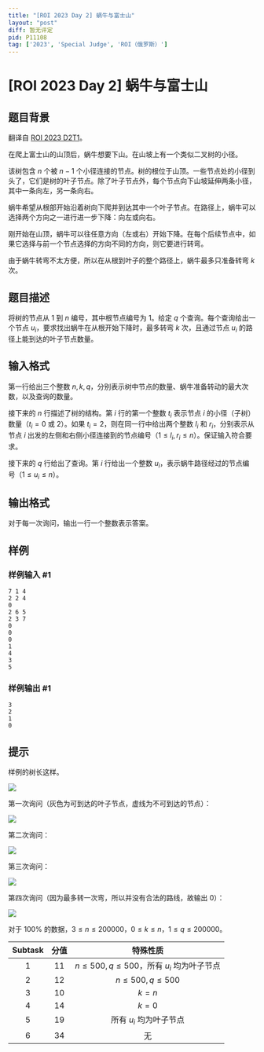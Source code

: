 ```yaml
---
title: "[ROI 2023 Day 2] 蜗牛与富士山"
layout: "post"
diff: 暂无评定
pid: P11108
tag: ['2023', 'Special Judge', 'ROI（俄罗斯）']
---
```

# [ROI 2023 Day 2] 蜗牛与富士山
## 题目背景

翻译自 [ROI 2023 D2T1](https://neerc.ifmo.ru/school/archive/2022-2023/ru-olymp-roi-2023-day2.pdf)。

在爬上富士山的山顶后，蜗牛想要下山。在山坡上有一个类似二叉树的小径。

该树包含 $n$ 个被 $n-1$ 个小径连接的节点。树的根位于山顶。一些节点处的小径到头了，它们是树的叶子节点。除了叶子节点外，每个节点向下山坡延伸两条小径，其中一条向左，另一条向右。

蜗牛希望从根部开始沿着树向下爬并到达其中一个叶子节点。在路径上，蜗牛可以选择两个方向之一进行进一步下降：向左或向右。

刚开始在山顶，蜗牛可以往任意方向（左或右）开始下降。在每个后续节点中，如果它选择与前一个节点选择的方向不同的方向，则它要进行转弯。

由于蜗牛转弯不太方便，所以在从根到叶子的整个路径上，蜗牛最多只准备转弯 $k$ 次。
## 题目描述

将树的节点从 $1$ 到 $n$ 编号，其中根节点编号为 $1$。给定 $q$ 个查询。每个查询给出一个节点 $u_i$，要求找出蜗牛在从根开始下降时，最多转弯 $k$ 次，且通过节点 $u_i$ 的路径上能到达的叶子节点数量。
## 输入格式

第一行给出三个整数 $n,k,q$，分别表示树中节点的数量、蜗牛准备转动的最大次数，以及查询的数量。

接下来的 $n$ 行描述了树的结构。第 $i$ 行的第一个整数 $t_i$ 表示节点 $i$ 的小径（子树）数量（$t_i = 0$ 或 $2$）。如果 $t_i = 2$，则在同一行中给出两个整数 $l_i$ 和 $r_i$，分别表示从节点 $i$ 出发的左侧和右侧小径连接到的节点编号（$1 \le l_i,r_i \le n$）。保证输入符合要求。

接下来的 $q$ 行给出了查询。第 $i$ 行给出一个整数 $u_i$，表示蜗牛路径经过的节点编号（$1 \le u_i \le n$）。
## 输出格式

对于每一次询问，输出一行一个整数表示答案。
## 样例

### 样例输入 #1
```
7 1 4
2 2 4
0
2 6 5
2 3 7
0
0
0
1
4
3
5
```
### 样例输出 #1
```
3
2
1
0
```
## 提示

样例的树长这样。

![](https://cdn.luogu.com.cn/upload/image_hosting/tqrsn5y6.png)

第一次询问（灰色为可到达的叶子节点，虚线为不可到达的节点）：

![](https://cdn.luogu.com.cn/upload/image_hosting/3415ax74.png)

第二次询问：

![](https://cdn.luogu.com.cn/upload/image_hosting/pojddavc.png)

第三次询问：

![](https://cdn.luogu.com.cn/upload/image_hosting/0zoj4nas.png)

第四次询问（因为最多转一次弯，所以并没有合法的路线，故输出 $0$）：

![](https://cdn.luogu.com.cn/upload/image_hosting/9ib954xz.png)

对于 $100\%$ 的数据，$3 \le n \le 200000$，$0 \le k \le n$，$1 \le q \le 200000$。

| Subtask | 分值 | 特殊性质 |
| :----------: | :----------: | :----------: |
| $1$ | $11$ | $n\le500,q\le500$，所有 $u_i$ 均为叶子节点 |
| $2$ | $12$ | $n\le500,q\le500$ |
| $3$ | $10$ | $k=n$ |
| $4$ | $14$ | $k=0$ |
| $5$ | $19$ | 所有 $u_i$ 均为叶子节点 |
| $6$ | $34$ | 无 |
